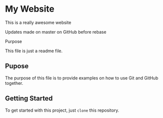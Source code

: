 # My Website

This is a really awesome website

Updates made on master on GitHub before rebase

 Purpose

This file is just a readme file.

## Pupose

The purpose of this file is to provide examples
on how to use Git and GitHub together.

## Getting Started

To get started with this project, just `clone` this repository.
